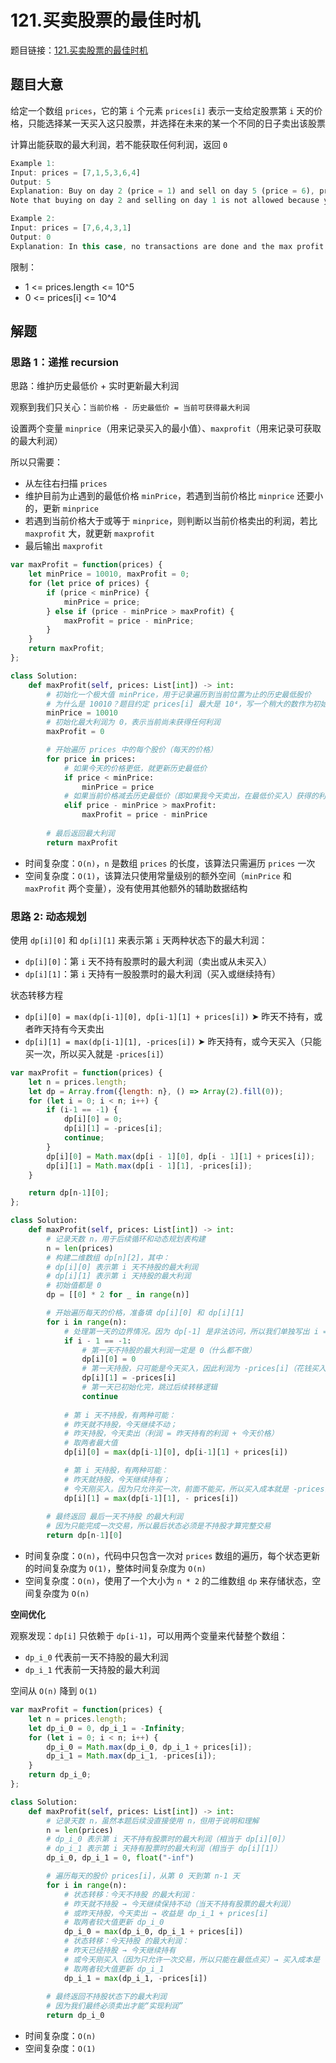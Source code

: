 # 121.买卖股票的最佳时机

题目链接：[121.买卖股票的最佳时机](https://leetcode.cn/problems/best-time-to-buy-and-sell-stock/)

## 题目大意

给定一个数组 `prices`，它的第 `i` 个元素 `prices[i]` 表示一支给定股票第 `i` 天的价格，只能选择某一天买入这只股票，并选择在未来的某一个不同的日子卖出该股票

计算出能获取的最大利润，若不能获取任何利润，返回 `0`

```js
Example 1:
Input: prices = [7,1,5,3,6,4]
Output: 5
Explanation: Buy on day 2 (price = 1) and sell on day 5 (price = 6), profit = 6-1 = 5.
Note that buying on day 2 and selling on day 1 is not allowed because you must buy before you sell

Example 2:
Input: prices = [7,6,4,3,1]
Output: 0
Explanation: In this case, no transactions are done and the max profit = 0
```

限制：
- 1 <= prices.length <= 10^5
- 0 <= prices[i] <= 10^4

## 解题

### 思路 1：递推 recursion

思路：维护历史最低价 + 实时更新最大利润

观察到我们只关心：`当前价格 - 历史最低价 = 当前可获得最大利润`


设置两个变量 `minprice`（用来记录买入的最小值）、`maxprofit`（用来记录可获取的最大利润）

所以只需要：
- 从左往右扫描 `prices`
- 维护目前为止遇到的最低价格 `minPrice`，若遇到当前价格比 `minprice` 还要小的，更新 `minprice`
- 若遇到当前价格大于或等于 `minprice`，则判断以当前价格卖出的利润，若比 `maxprofit` 大，就更新 `maxprofit`
- 最后输出 `maxprofit`

```js
var maxProfit = function(prices) {
    let minPrice = 10010, maxProfit = 0;
    for (let price of prices) {
        if (price < minPrice) {
            minPrice = price;
        } else if (price - minPrice > maxProfit) {
            maxProfit = price - minPrice;
        }
    }
    return maxProfit;
};
```
```python
class Solution:
    def maxProfit(self, prices: List[int]) -> int:
        # 初始化一个极大值 minPrice，用于记录遍历到当前位置为止的历史最低股价
        # 为什么是 10010？题目约定 prices[i] 最大是 10⁴，写一个稍大的数作为初始值
        minPrice = 10010
        # 初始化最大利润为 0，表示当前尚未获得任何利润
        maxProfit = 0

        # 开始遍历 prices 中的每个股价（每天的价格）
        for price in prices:
            # 如果今天的价格更低，就更新历史最低价
            if price < minPrice:
                minPrice = price
            # 如果当前价格减去历史最低价（即如果我今天卖出，在最低价买入）获得的利润更高，就更新最大利润
            elif price - minPrice > maxProfit:
                maxProfit = price - minPrice
        
        # 最后返回最大利润
        return maxProfit
```

- 时间复杂度：`O(n)`，`n` 是数组 `prices` 的长度，该算法只需遍历 `prices` 一次
- 空间复杂度：`O(1)`，该算法只使用常量级别的额外空间（`minPrice` 和 `maxProfit` 两个变量），没有使用其他额外的辅助数据结构

### 思路 2: 动态规划

使用 `dp[i][0]` 和 `dp[i][1]` 来表示第 `i` 天两种状态下的最大利润：
- `dp[i][0]`：第 `i` 天不持有股票时的最大利润（卖出或从未买入）
- `dp[i][1]`：第 `i` 天持有一股股票时的最大利润（买入或继续持有）


状态转移方程
- `dp[i][0] = max(dp[i-1][0], dp[i-1][1] + prices[i])` ➤ 昨天不持有，或者昨天持有今天卖出
- `dp[i][1] = max(dp[i-1][1], -prices[i])` ➤ 昨天持有，或今天买入（只能买一次，所以买入就是 `-prices[i]`）

```js
var maxProfit = function(prices) {
    let n = prices.length;
    let dp = Array.from({length: n}, () => Array(2).fill(0));
    for (let i = 0; i < n; i++) {
        if (i-1 == -1) {
            dp[i][0] = 0;
            dp[i][1] = -prices[i];
            continue;
        }
        dp[i][0] = Math.max(dp[i - 1][0], dp[i - 1][1] + prices[i]);
        dp[i][1] = Math.max(dp[i - 1][1], -prices[i]);
    }

    return dp[n-1][0];
};
```
```python
class Solution:
    def maxProfit(self, prices: List[int]) -> int:
        # 记录天数 n，用于后续循环和动态规划表构建
        n = len(prices)
        # 构建二维数组 dp[n][2]，其中：
        # dp[i][0] 表示第 i 天不持股的最大利润
        # dp[i][1] 表示第 i 天持股的最大利润
        # 初始值都是 0
        dp = [[0] * 2 for _ in range(n)]

        # 开始遍历每天的价格，准备填 dp[i][0] 和 dp[i][1]
        for i in range(n):
            # 处理第一天的边界情况。因为 dp[-1] 是非法访问，所以我们单独写出 i = 0 的情况
            if i - 1 == -1:
                # 第一天不持股的最大利润一定是 0（什么都不做）
                dp[i][0] = 0
                # 第一天持股，只可能是今天买入，因此利润为 -prices[i]（花钱买入）。=
                dp[i][1] = -prices[i]
                # 第一天已初始化完，跳过后续转移逻辑
                continue
            
            # 第 i 天不持股，有两种可能：
            # 昨天就不持股，今天继续不动；
            # 昨天持股，今天卖出（利润 = 昨天持有的利润 + 今天价格）
            # 取两者最大值
            dp[i][0] = max(dp[i-1][0], dp[i-1][1] + prices[i])

            # 第 i 天持股，有两种可能：
            # 昨天就持股，今天继续持有；
            # 今天刚买入。因为只允许买一次，前面不能买，所以买入成本就是 -prices[i]
            dp[i][1] = max(dp[i-1][1], - prices[i])
        
        # 最终返回 最后一天不持股 的最大利润
        # 因为只能完成一次交易，所以最后状态必须是不持股才算完整交易
        return dp[n-1][0]
```

- 时间复杂度：`O(n)`，代码中只包含一次对 `prices` 数组的遍历，每个状态更新的时间复杂度为 `O(1)`，整体时间复杂度为 `O(n)`
- 空间复杂度：`O(n)`，使用了一个大小为 `n * 2` 的二维数组 `dp` 来存储状态，空间复杂度为 `O(n)`

**空间优化**

观察发现：`dp[i]` 只依赖于 `dp[i-1]`，可以用两个变量来代替整个数组：
- `dp_i_0` 代表前一天不持股的最大利润
- `dp_i_1` 代表前一天持股的最大利润

空间从 `O(n)` 降到 `O(1)`

```js
var maxProfit = function(prices) {
    let n = prices.length;
    let dp_i_0 = 0, dp_i_1 = -Infinity;
    for (let i = 0; i < n; i++) {
        dp_i_0 = Math.max(dp_i_0, dp_i_1 + prices[i]);
        dp_i_1 = Math.max(dp_i_1, -prices[i]);
    }
    return dp_i_0;
};
```
```python
class Solution:
    def maxProfit(self, prices: List[int]) -> int:
        # 记录天数 n，虽然本题后续没直接使用 n，但用于说明和理解
        n = len(prices)
        # dp_i_0 表示第 i 天不持有股票时的最大利润（相当于 dp[i][0]）
        # dp_i_1 表示第 i 天持有股票时的最大利润（相当于 dp[i][1]）
        dp_i_0, dp_i_1 = 0, float("-inf")

        # 遍历每天的股价 prices[i]，从第 0 天到第 n-1 天
        for i in range(n):
            # 状态转移：今天不持股 的最大利润：
            # 昨天就不持股 → 今天继续保持不动（当天不持有股票的最大利润）
            # 或昨天持股，今天卖出 → 收益是 dp_i_1 + prices[i]
            # 取两者较大值更新 dp_i_0
            dp_i_0 = max(dp_i_0, dp_i_1 + prices[i])
            # 状态转移：今天持股 的最大利润：
            # 昨天已经持股 → 今天继续持有
            # 或今天刚买入（因为只允许一次交易，所以只能在最低点买）→ 买入成本是 -prices[i]
            # 取两者较大值更新 dp_i_1
            dp_i_1 = max(dp_i_1, -prices[i])
        
        # 最终返回不持股状态下的最大利润
        # 因为我们最终必须卖出才能“实现利润”
        return dp_i_0
```

- 时间复杂度：`O(n)`
- 空间复杂度：`O(1)`